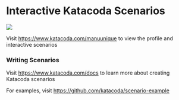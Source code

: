 # Interactive Katacoda Scenarios

[![](http://shields.katacoda.com/katacoda/manuunique/count.svg)](https://www.katacoda.com/manuunique "Get your profile on Katacoda.com")

Visit https://www.katacoda.com/manuunique to view the profile and interactive scenarios

### Writing Scenarios
Visit https://www.katacoda.com/docs to learn more about creating Katacoda scenarios

For examples, visit https://github.com/katacoda/scenario-example
